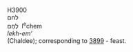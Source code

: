 <body>
  <p>H3900<br>  לחם  <br> לְחֶם  ‎  l<sup>e</sup>chem  <br><i>lekh-em‘ </i><br>(Chaldee); corresponding to <a href="h3899.htm">3899</a>  - feast.<br></p>
 </body>